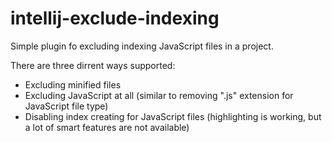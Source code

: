 # intellij-exclude-indexing

Simple plugin fo excluding indexing JavaScript files in a project.

There are three dirrent ways supported:

- Excluding minified files
- Excluding JavaScript at all (similar to removing ".js" extension for JavaScript file type)
- Disabling index creating for JavaScript files (highlighting is working, but a lot of smart features are not available)
